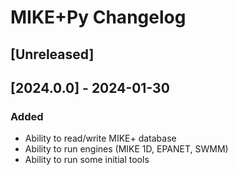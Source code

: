 # MIKE+Py Changelog

## [Unreleased]

## [2024.0.0] - 2024-01-30

### Added

- Ability to read/write MIKE+ database
- Ability to run engines (MIKE 1D, EPANET, SWMM)
- Ability to run some initial tools
